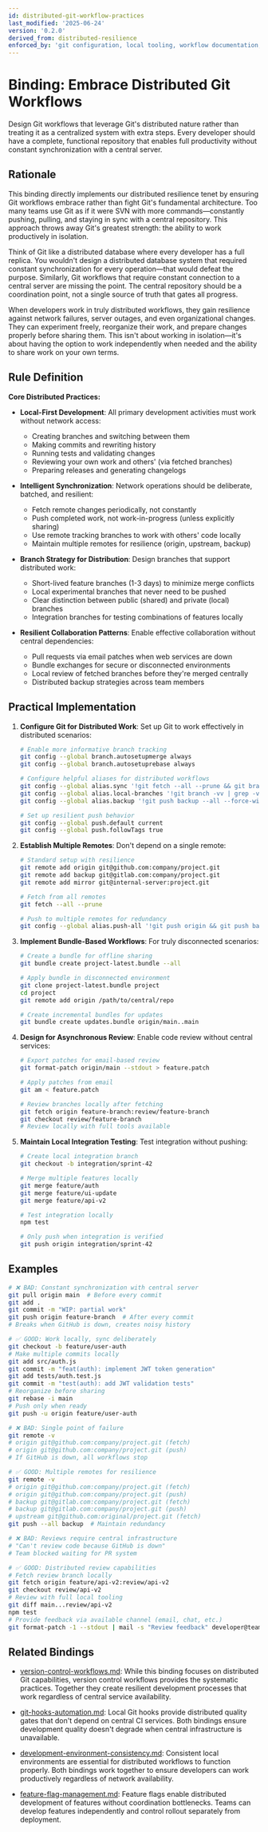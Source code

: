 ```yaml
---
id: distributed-git-workflow-practices
last_modified: '2025-06-24'
version: '0.2.0'
derived_from: distributed-resilience
enforced_by: 'git configuration, local tooling, workflow documentation, team practices'
---
```

# Binding: Embrace Distributed Git Workflows

Design Git workflows that leverage Git's distributed nature rather than treating it as a centralized system with extra steps. Every developer should have a complete, functional repository that enables full productivity without constant synchronization with a central server.

## Rationale

This binding directly implements our distributed resilience tenet by ensuring Git workflows embrace rather than fight Git's fundamental architecture. Too many teams use Git as if it were SVN with more commands—constantly pushing, pulling, and staying in sync with a central repository. This approach throws away Git's greatest strength: the ability to work productively in isolation.

Think of Git like a distributed database where every developer has a full replica. You wouldn't design a distributed database system that required constant synchronization for every operation—that would defeat the purpose. Similarly, Git workflows that require constant connection to a central server are missing the point. The central repository should be a coordination point, not a single source of truth that gates all progress.

When developers work in truly distributed workflows, they gain resilience against network failures, server outages, and even organizational changes. They can experiment freely, reorganize their work, and prepare changes properly before sharing them. This isn't about working in isolation—it's about having the option to work independently when needed and the ability to share work on your own terms.

## Rule Definition

**Core Distributed Practices:**

- **Local-First Development**: All primary development activities must work without network access:
  - Creating branches and switching between them
  - Making commits and rewriting history
  - Running tests and validating changes
  - Reviewing your own work and others' (via fetched branches)
  - Preparing releases and generating changelogs

- **Intelligent Synchronization**: Network operations should be deliberate, batched, and resilient:
  - Fetch remote changes periodically, not constantly
  - Push completed work, not work-in-progress (unless explicitly sharing)
  - Use remote tracking branches to work with others' code locally
  - Maintain multiple remotes for resilience (origin, upstream, backup)

- **Branch Strategy for Distribution**: Design branches that support distributed work:
  - Short-lived feature branches (1-3 days) to minimize merge conflicts
  - Local experimental branches that never need to be pushed
  - Clear distinction between public (shared) and private (local) branches
  - Integration branches for testing combinations of features locally

- **Resilient Collaboration Patterns**: Enable effective collaboration without central dependencies:
  - Pull requests via email patches when web services are down
  - Bundle exchanges for secure or disconnected environments
  - Local review of fetched branches before they're merged centrally
  - Distributed backup strategies across team members

## Practical Implementation

1. **Configure Git for Distributed Work**: Set up Git to work effectively in distributed scenarios:

   ```bash
   # Enable more informative branch tracking
   git config --global branch.autosetupmerge always
   git config --global branch.autosetuprebase always

   # Configure helpful aliases for distributed workflows
   git config --global alias.sync '!git fetch --all --prune && git branch -vv'
   git config --global alias.local-branches '!git branch -vv | grep -v origin'
   git config --global alias.backup '!git push backup --all --force-with-lease'

   # Set up resilient push behavior
   git config --global push.default current
   git config --global push.followTags true
   ```

2. **Establish Multiple Remotes**: Don't depend on a single remote:

   ```bash
   # Standard setup with resilience
   git remote add origin git@github.com:company/project.git
   git remote add backup git@gitlab.com:company/project.git
   git remote add mirror git@internal-server:project.git

   # Fetch from all remotes
   git fetch --all --prune

   # Push to multiple remotes for redundancy
   git config --global alias.push-all '!git push origin && git push backup'
   ```

3. **Implement Bundle-Based Workflows**: For truly disconnected scenarios:

   ```bash
   # Create a bundle for offline sharing
   git bundle create project-latest.bundle --all

   # Apply bundle in disconnected environment
   git clone project-latest.bundle project
   cd project
   git remote add origin /path/to/central/repo

   # Create incremental bundles for updates
   git bundle create updates.bundle origin/main..main
   ```

4. **Design for Asynchronous Review**: Enable code review without central services:

   ```bash
   # Export patches for email-based review
   git format-patch origin/main --stdout > feature.patch

   # Apply patches from email
   git am < feature.patch

   # Review branches locally after fetching
   git fetch origin feature-branch:review/feature-branch
   git checkout review/feature-branch
   # Review locally with full tools available
   ```

5. **Maintain Local Integration Testing**: Test integration without pushing:

   ```bash
   # Create local integration branch
   git checkout -b integration/sprint-42

   # Merge multiple features locally
   git merge feature/auth
   git merge feature/ui-update
   git merge feature/api-v2

   # Test integration locally
   npm test

   # Only push when integration is verified
   git push origin integration/sprint-42
   ```

## Examples

```bash
# ❌ BAD: Constant synchronization with central server
git pull origin main  # Before every commit
git add .
git commit -m "WIP: partial work"
git push origin feature-branch  # After every commit
# Breaks when GitHub is down, creates noisy history

# ✅ GOOD: Work locally, sync deliberately
git checkout -b feature/user-auth
# Make multiple commits locally
git add src/auth.js
git commit -m "feat(auth): implement JWT token generation"
git add tests/auth.test.js
git commit -m "test(auth): add JWT validation tests"
# Reorganize before sharing
git rebase -i main
# Push only when ready
git push -u origin feature/user-auth
```

```bash
# ❌ BAD: Single point of failure
git remote -v
# origin git@github.com:company/project.git (fetch)
# origin git@github.com:company/project.git (push)
# If GitHub is down, all workflows stop

# ✅ GOOD: Multiple remotes for resilience
git remote -v
# origin git@github.com:company/project.git (fetch)
# origin git@github.com:company/project.git (push)
# backup git@gitlab.com:company/project.git (fetch)
# backup git@gitlab.com:company/project.git (push)
# upstream git@github.com:original/project.git (fetch)
git push --all backup  # Maintain redundancy
```

```bash
# ❌ BAD: Reviews require central infrastructure
# "Can't review code because GitHub is down"
# Team blocked waiting for PR system

# ✅ GOOD: Distributed review capabilities
# Fetch review branch locally
git fetch origin feature/api-v2:review/api-v2
git checkout review/api-v2
# Review with full local tooling
git diff main...review/api-v2
npm test
# Provide feedback via available channel (email, chat, etc.)
git format-patch -1 --stdout | mail -s "Review feedback" developer@team.com
```

## Related Bindings

- [version-control-workflows.md](version-control-workflows.md): While this binding focuses on distributed Git capabilities, version control workflows provides the systematic practices. Together they create resilient development processes that work regardless of central service availability.

- [git-hooks-automation.md](git-hooks-automation.md): Local Git hooks provide distributed quality gates that don't depend on central CI services. Both bindings ensure development quality doesn't degrade when central infrastructure is unavailable.

- [development-environment-consistency.md](development-environment-consistency.md): Consistent local environments are essential for distributed workflows to function properly. Both bindings work together to ensure developers can work productively regardless of network availability.

- [feature-flag-management.md](feature-flag-management.md): Feature flags enable distributed development of features without coordination bottlenecks. Teams can develop features independently and control rollout separately from deployment.
